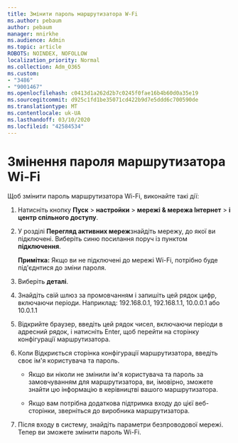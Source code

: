 ```yaml
---
title: Змінити пароль маршрутизатора W-Fi
ms.author: pebaum
author: pebaum
manager: mnirkhe
ms.audience: Admin
ms.topic: article
ROBOTS: NOINDEX, NOFOLLOW
localization_priority: Normal
ms.collection: Adm_O365
ms.custom:
- "3486"
- "9001467"
ms.openlocfilehash: c0413d1a262d2b7c0245f0fae16b4b60d0a35e19
ms.sourcegitcommit: d925c1fd1be35071cd422b9d7e5ddd6c700590de
ms.translationtype: MT
ms.contentlocale: uk-UA
ms.lasthandoff: 03/10/2020
ms.locfileid: "42584534"
---
```

# <a name="change-your-wi-fi-router-password"></a>Змінення пароля маршрутизатора Wi-Fi

Щоб змінити пароль маршрутизатора Wi-Fi, виконайте такі дії:

1. Натисніть кнопку **Пуск** > **настройки** > **мережі & мережа Інтернет** > **і центр спільного доступу**.

2. У розділі **Перегляд активних мереж**знайдіть мережу, до якої ви підключені. Виберіть синю посилання поруч із пунктом **підключення**.<br>

   **Примітка:** Якщо ви не підключені до мережі Wi-Fi, потрібно буде під'єднтися до зміни пароля.

3. Виберіть **деталі**.

4. Знайдіть свій шлюз за промовчанням і запишіть цей рядок цифр, включаючи періоди. Наприклад: 192.168.0.1, 192.168.1.1, 10.0.0.1 або 10.0.1.1

5. Відкрийте браузер, введіть цей рядок чисел, включаючи періоди в адресний рядок, і натисніть Enter, щоб перейти на сторінку конфігурації маршрутизатора.

6. Коли Відкриється сторінка конфігурації маршрутизатора, введіть своє ім'я користувача та пароль.<br>
   - Якщо ви ніколи не змінили ім'я користувача та пароль за замовчуванням для маршрутизатора, ви, імовірно, зможете знайти цю інформацію в керівництві вашого маршрутизатора.

   - Якщо вам потрібна додаткова підтримка входу до цієї веб-сторінки, зверніться до виробника маршрутизатора.

7. Після входу в систему, знайдіть параметри безпроводової мережі. Тепер ви зможете змінити пароль Wi-Fi.
